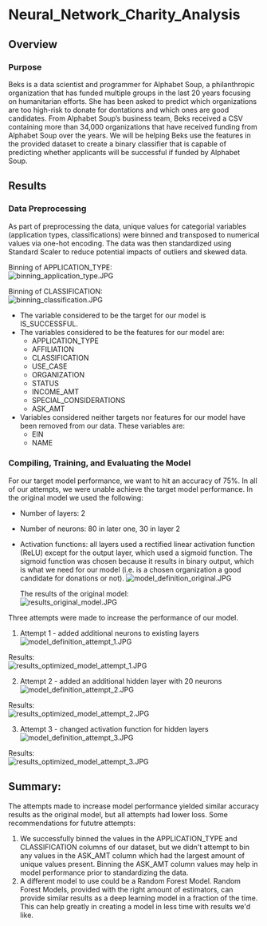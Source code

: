 # Neural_Network_Charity_Analysis

## Overview

### Purpose

Beks is a data scientist and programmer for Alphabet Soup, a philanthropic organization that has funded multiple groups in the last 20 years focusing on humanitarian efforts. She has been asked to predict which organizations are too high-risk to donate for dontations and which ones are good candidates.  From Alphabet Soup’s business team, Beks received a CSV containing more than 34,000 organizations that have received funding from Alphabet Soup over the years.  We will be helping Beks use the features in the provided dataset to create a binary classifier that is capable of predicting whether applicants will be successful if funded by Alphabet Soup.

## Results

### Data Preprocessing

As part of preprocessing the data, unique values for categorial variables (application types, classifications) were binned and transposed to numerical values via one-hot encoding.  The data was then standardized using Standard Scaler to reduce potential impacts of outliers and skewed data.

Binning of APPLICATION_TYPE:                     
![binning_application_type.JPG](https://github.com/mathur-nikita/Neural_Network_Charity_Analysis/blob/main/screenshots/binning_application_type.JPG)

Binning of CLASSIFICATION:                        
![binning_classification.JPG](https://github.com/mathur-nikita/Neural_Network_Charity_Analysis/blob/main/screenshots/binning_classification.JPG)

- The variable considered to be the target for our model is IS_SUCCESSFUL. 
- The variables considered to be the features for our model are:
  - APPLICATION_TYPE
  - AFFILIATION
  - CLASSIFICATION
  - USE_CASE
  - ORGANIZATION
  - STATUS
  - INCOME_AMT
  - SPECIAL_CONSIDERATIONS
  - ASK_AMT
- Variables considered neither targets nor features for our model have been removed from our data.  These variables are:
  - EIN
  - NAME

### Compiling, Training, and Evaluating the Model

For our target model performance, we want to hit an accuracy of 75%.  In all of our attempts, we were unable achieve the target model performance.  In the original model we used the following:
- Number of layers: 2
- Number of neurons: 80 in later one, 30 in layer 2
- Activation functions: all layers used a rectified linear activation function (ReLU) except for the output layer, which used a sigmoid function.  The sigmoid function was chosen because it results in binary output, which is what we need for our model (i.e. is a chosen organization a good candidate for donations or not).
![model_definition_original.JPG](https://github.com/mathur-nikita/Neural_Network_Charity_Analysis/blob/main/screenshots/model_definition_original.JPG)

  The results of the original model:          
  ![results_original_model.JPG](https://github.com/mathur-nikita/Neural_Network_Charity_Analysis/blob/main/screenshots/results_original_model.JPG)

Three attempts were made to increase the performance of our model.

1) Attempt 1 - added additional neurons to existing layers
![model_definition_attempt_1.JPG](https://github.com/mathur-nikita/Neural_Network_Charity_Analysis/blob/main/screenshots/model_definition_attempt_1.JPG)

  Results:                                       
  ![results_optimized_model_attempt_1.JPG](https://github.com/mathur-nikita/Neural_Network_Charity_Analysis/blob/main/screenshots/results_optimized_model_attempt_1.JPG)

2) Attempt 2 - added an additional hidden layer with 20 neurons
![model_definition_attempt_2.JPG](https://github.com/mathur-nikita/Neural_Network_Charity_Analysis/blob/main/screenshots/model_definition_attempt_2.JPG)

  Results:                                       
  ![results_optimized_model_attempt_2.JPG](https://github.com/mathur-nikita/Neural_Network_Charity_Analysis/blob/main/screenshots/results_optimized_model_attempt_2.JPG)

3) Attempt 3 - changed activation function for hidden layers
![model_definition_attempt_3.JPG](https://github.com/mathur-nikita/Neural_Network_Charity_Analysis/blob/main/screenshots/model_definition_attempt_3.JPG)

  Results:                                       
  ![results_optimized_model_attempt_3.JPG](https://github.com/mathur-nikita/Neural_Network_Charity_Analysis/blob/main/screenshots/results_optimized_model_attempt_3.JPG)

## Summary:

The attempts made to increase model performance yielded similar accuracy results as the original model, but all attempts had lower loss.  Some recommendations for fututre attempts:

1) We successfully binned the values in the APPLICATION_TYPE and CLASSIFICATION columns of our dataset, but we didn't attempt to bin any values in the ASK_AMT column which had the largest amount of unique values present.  Binning the ASK_AMT column values may help in model performance prior to standardizing the data.
2) A different model to use could be a Random Forest Model.  Random Forest Models, provided with the right amount of estimators, can provide similar results as a deep learning model in a fraction of the time.  This can help greatly in creating a model in less time with results we'd like.



